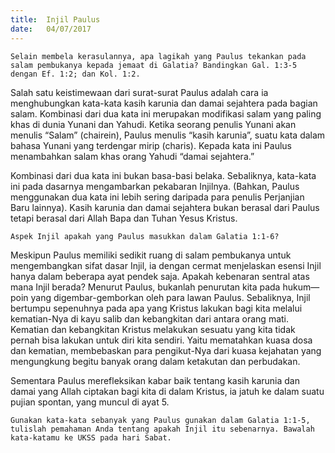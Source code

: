 ```yaml
---
title:  Injil Paulus
date:   04/07/2017
---
```


`Selain membela kerasulannya, apa lagikah yang Paulus tekankan pada salam pembukanya kepada jemaat di Galatia? Bandingkan Gal. 1:3-5 dengan Ef. 1:2; dan Kol. 1:2.`

Salah satu keistimewaan dari surat-surat Paulus adalah cara ia menghubungkan kata-kata kasih karunia dan damai sejahtera pada bagian salam. Kombinasi dari dua kata ini merupakan modifikasi salam yang paling khas di dunia Yunani dan Yahudi. Ketika seorang penulis Yunani akan menulis “Salam” (chairein), Paulus menulis “kasih karunia”, suatu kata dalam bahasa Yunani yang terdengar mirip (charis). Kepada kata ini Paulus menambahkan salam khas orang Yahudi “damai sejahtera.”

Kombinasi dari dua kata ini bukan basa-basi belaka. Sebaliknya, kata-kata ini pada dasarnya mengambarkan pekabaran Injilnya. (Bahkan, Paulus menggunakan dua kata ini lebih sering daripada para penulis Perjanjian Baru lainnya). Kasih karunia dan damai sejahtera bukan berasal dari Paulus tetapi berasal dari Allah Bapa dan Tuhan Yesus Kristus.

`Aspek Injil apakah yang Paulus masukkan dalam Galatia 1:1-6?`

Meskipun Paulus memiliki sedikit ruang di salam pembukanya untuk mengembangkan sifat dasar Injil, ia dengan cermat menjelaskan esensi Injil hanya dalam beberapa ayat pendek saja. Apakah kebenaran sentral atas mana Injil berada? Menurut Paulus, bukanlah penurutan kita pada hukum—poin yang digembar-gemborkan oleh para lawan Paulus. Sebaliknya, Injil bertumpu sepenuhnya pada apa yang Kristus lakukan bagi kita melalui kematian-Nya di kayu salib dan kebangkitan dari antara orang mati. Kematian dan kebangkitan Kristus melakukan sesuatu yang kita tidak pernah bisa lakukan untuk diri kita sendiri. Yaitu mematahkan kuasa dosa dan kematian, membebaskan para pengikut-Nya dari kuasa kejahatan yang mengungkung begitu banyak orang dalam ketakutan dan perbudakan.

Sementara Paulus merefleksikan kabar baik tentang kasih karunia dan damai yang Allah ciptakan bagi kita di dalam Kristus, ia jatuh ke dalam suatu pujian spontan, yang muncul di ayat 5.

`Gunakan kata-kata sebanyak yang Paulus gunakan dalam Galatia 1:1-5, tulislah pemahaman Anda tentang apakah Injil itu sebenarnya. Bawalah kata-katamu ke UKSS pada hari Sabat.`